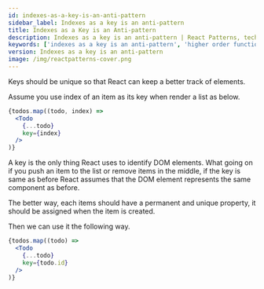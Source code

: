 ```yaml
---
id: indexes-as-a-key-is-an-anti-pattern
sidebar_label: Indexes as a key is an anti-pattern
title: Indexes as a Key is an Anti-pattern
description: Indexes as a key is an anti-pattern | React Patterns, techniques, tips and tricks in development for React developers.
keywords: ['indexes as a key is an anti-pattern', 'higher order function', 'reactpatterns', 'react patterns', 'reactjspatterns', 'reactjs patterns', 'react', 'reactjs', 'react techniques', 'react tips and tricks']
version: Indexes as a key is an anti-pattern
image: /img/reactpatterns-cover.png
---
```


Keys should be unique so that React can keep a better track of elements.

Assume you use index of an item as its key when render a list as below.

```jsx
{todos.map((todo, index) =>
  <Todo
    {...todo}
    key={index}
  />
)}
```

A key is the only thing React uses to identify DOM elements. What going on if you push an item to the list or remove items in the middle, if the key is same as before React assumes that the DOM element represents the same component as before.

The better way, each items should have a permanent and unique property, it should be assigned when the item is created.

Then we can use it the following way.

```jsx
{todos.map((todo) =>
  <Todo 
    {...todo}
    key={todo.id} 
  />
)}
```
